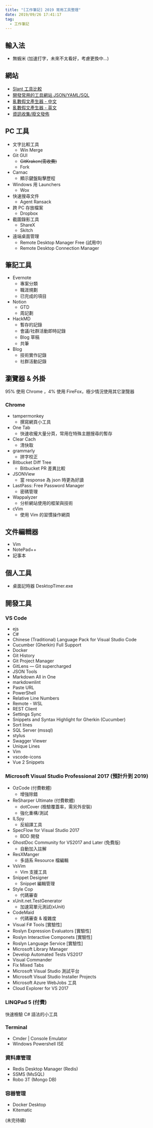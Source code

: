 ```yaml
---
title: "[工作筆記] 2019 常用工具整理"
date: 2019/09/26 17:41:17
tag:
  - 工作筆記
---
```


## 輸入法

- 無蝦米 (加速打字，未來不太看好，考慮更換中…)

## 網站

- [Slant 工具比較](https://www.slant.co/)
- [開發常用的工具網站 JSON/YAML/SQL](https://blog.marsen.me/2019/04/11/2019/tool_sites/ )
- [亂數假文產生器 - 中文](http://www.richyli.com/tool/loremipsum/)
- [亂數假文產生器 - 英文](https://www.lipsum.com/feed/html)
- [資訊收集/廢文發佈](https://zh-tw.facebook.com/)

## PC 工具

- 文字比較工具
  - Win Merge  
- Git GUI
  - ~~GitKraken(需收費)~~
  - Fork
- Carnac
  - 顯示鍵盤點擊歷程
- Windows 用 Launchers
  - Wox
- 快速搜尋文件
  - Agent Ransack
- 跨 PC 存放檔案
  - Dropbox
- 截圖錄影工具
  - ShareX
  - Skitch  
- 遠端桌面管理
  - Remote Desktop Manager Free (試用中)
  - Remote Desktop Connection Manager

## 筆記工具

- Evernote
  - 專案分類
  - 職涯規劃
  - 已完成的項目
- Notion
  - GTD
  - 周記劃
- HackMD
  - 暫存的記錄
  - 會議/社群活動即時記錄
  - Blog 草稿
  - 共筆
- Blog
  - 技術實作記錄
  - 社群活動記錄

## 瀏覽器 & 外掛

95% 使用 Chrome ，4% 使用 FireFox，極少情況使用其它瀏覽器

### Chrome

- tampermonkey
  - 撰寫網頁小工具
- One Tab
  - 快速收攏大量分頁，常用在特殊主題搜尋的暫存
- Clear Cach
  - 清快取
- grammarly
  - 拼字校正
- Bitbucket Diff Tree
  - Bitbucket PR 差異比較
- JSONView
  - 當 response 為 json 時更為好讀
- LastPass: Free Password Manager
  - 密碼管理
- Wappalyzer
  - 分析網站使用的框架與技術
- cVim
  - 使用 Vim 的習慣操作網頁

## 文件編輯器

- Vim
- NotePad++
- 記事本

## 個人工具

- 桌面記時器 DesktopTimer.exe

## 開發工具

### VS Code

- ejs
- C#
- Chinese (Traditional) Language Pack for Visual Studio Code
- Cucumber (Gherkin) Full Support
- Docker
- Git History
- Git Project Manager
- GitLens — Git supercharged
- JSON Tools
- Markdown All in One
- markdownlint
- Paste URL
- PowerShell
- Relative Line Numbers
- Remote - WSL
- REST Client
- Settings Sync
- Snippets and Syntax Highlight for Gherkin (Cucumber)
- Sort lines
- SQL Server (mssql)
- stylus
- Swagger Viewer
- Unique Lines
- Vim
- vscode-icons
- Vue 2 Snippets

### Microsoft Visual Studio Professional 2017 (預計升到 2019)

- OzCode (付費軟體)
  - 增強除錯
- ReSharper Ultimate (付費軟體)
  - dotCover (檢驗覆蓋率，需另外安裝)
  - 強化重構/測試
- ILSpy
  - 反組譯工具
- SpecFlow for Visual Studio 2017
  - BDD 開發
- GhostDoc Community for VS2017 and Later (免費版)
  - 自動加入註解
- ResXManger
  - 多語系 Resource 檔編輯
- VsVim
  - Vim 支援工具
- Snippet Designer
  - Snippet 編輯管理
- Style Cop
  - 代碼審查
- xUnit.net.TestGenerator
  - 加速寫單元測試(xUnit)
- CodeMaid
  - 代碼審查 & 複雜度
- Visual F# Tools [實驗性]
- Roslyn Expression Evaluators [實驗性]
- Roslyn Interactive Componets [實驗性]
- Roslyn Language Service [實驗性]
- Microsoft Library Manager
- Develop Automated Tests VS2017
- Visual Commander
- Fix Mixed Tabs
- Microsoft Visual Studio 測試平台
- Microsoft Visual Studio Installer Projects
- Microsoft Azure WebJobs 工具
- Cloud Explorer for VS 2017

### LINQPad 5 (付費)

快速檢驗 C# 語法的小工具

### Terminal

- Cmder | Console Emulator
- Windows Powershell ISE

### 資料庫管理

- Redis Desktop Manager (Redis)
- SSMS (MsSQL)
- Robo 3T (Mongo DB)

### 容器管理

- Docker Desktop
- Kitematic

(未完待續)
